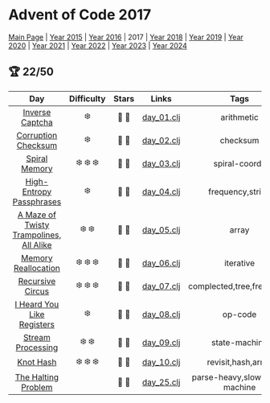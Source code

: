 # Advent of Code 2017

[Main Page](https://adventofcode.com/2017) | [Year 2015](/src/aoclj/year_2015/) | [Year 2016](/src/aoclj/year_2016/) | 2017 | [Year 2018](/src/aoclj/year_2018/) | [Year 2019](/src/aoclj/year_2019/) | [Year 2020](/src/aoclj/year_2020/) | [Year 2021](/src/aoclj/year_2021/) | [Year 2022](/src/aoclj/year_2022/) | [Year 2023](/src/aoclj/year_2023/) | [Year 2024](/src/aoclj/year_2024/)

## :trophy: 22/50

| Day | Difficulty | Stars | Links | Tags |
|:---: | :---: | :---: | :---: | :----: |
[Inverse Captcha](http://www.adventofcode.com/2017/day/1)|:snowflake:|:star2: :star2:|[day_01.clj](/src/aoclj/year_2017/day_01.clj)|arithmetic
[Corruption Checksum](http://www.adventofcode.com/2017/day/2)|:snowflake:|:star2: :star2:|[day_02.clj](/src/aoclj/year_2017/day_02.clj)|checksum
[Spiral Memory](http://www.adventofcode.com/2017/day/3)|:snowflake: :snowflake: :snowflake:|:star2: :star2:|[day_03.clj](/src/aoclj/year_2017/day_03.clj)|spiral-coords
[High-Entropy Passphrases](http://www.adventofcode.com/2017/day/4)|:snowflake:|:star2: :star2:|[day_04.clj](/src/aoclj/year_2017/day_04.clj)|frequency,string
[A Maze of Twisty Trampolines, All Alike](http://www.adventofcode.com/2017/day/5)|:snowflake: :snowflake:|:star2: :star2:|[day_05.clj](/src/aoclj/year_2017/day_05.clj)|array
[Memory Reallocation](http://www.adventofcode.com/2017/day/6)|:snowflake: :snowflake: :snowflake:|:star2: :star2:|[day_06.clj](/src/aoclj/year_2017/day_06.clj)|iterative
[Recursive Circus](http://www.adventofcode.com/2017/day/7)|:snowflake: :snowflake: :snowflake:|:star2: :star2:|[day_07.clj](/src/aoclj/year_2017/day_07.clj)|complected,tree,frequency
[I Heard You Like Registers](http://www.adventofcode.com/2017/day/8)|:snowflake:|:star2: :star2:|[day_08.clj](/src/aoclj/year_2017/day_08.clj)|op-code
[Stream Processing](http://www.adventofcode.com/2017/day/9)|:snowflake: :snowflake:|:star2: :star2:|[day_09.clj](/src/aoclj/year_2017/day_09.clj)|state-machine
[Knot Hash](http://www.adventofcode.com/2017/day/10)|:snowflake: :snowflake: :snowflake:|:star2: :star2:|[day_10.clj](/src/aoclj/year_2017/day_10.clj)|revisit,hash,array
[The Halting Problem](http://www.adventofcode.com/2017/day/25)||:star2: :star2:|[day_25.clj](/src/aoclj/year_2017/day_25.clj)|parse-heavy,slow,state-machine
